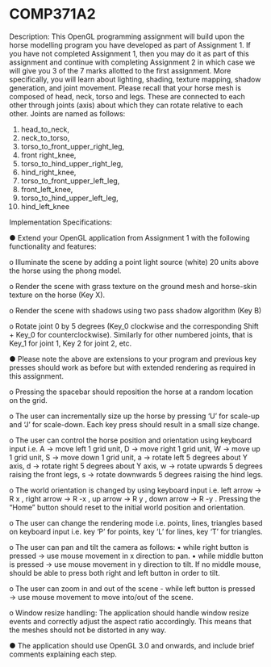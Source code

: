 # COMP371A2
Description:
This OpenGL programming assignment will build upon the horse modelling program you have developed as part of
Assignment 1. If you have not completed Assignment 1, then you may do it as part of this assignment and continue
with completing Assignment 2 in which case we will give you 3 of the 7 marks allotted to the first assignment. More
specifically, you will learn about lighting, shading, texture mapping, shadow generation, and joint movement.
Please recall that your horse mesh is composed of head, neck, torso and legs. These are connected to each other
through joints (axis) about which they can rotate relative to each other. Joints are named as follows:
1. head_to_neck,
2. neck_to_torso,
3. torso_to_front_upper_right_leg,
4. front right_knee,
5. torso_to_hind_upper_right_leg,
6. hind_right_knee,
7. torso_to_front_upper_left_leg,
8. front_left_knee,
9. torso_to_hind_upper_left_leg,
10. hind_left_knee

Implementation Specifications:

● Extend your OpenGL application from Assignment 1 with the following functionality and features:

o Illuminate the scene by adding a point light source (white) 20 units above the horse using the phong
model.

o Render the scene with grass texture on the ground mesh and horse-skin texture on the horse (Key X).

o Render the scene with shadows using two pass shadow algorithm (Key B)

o Rotate joint 0 by 5 degrees (Key_0 clockwise and the corresponding Shift + Key_0 for counterclockwise). Similarly for other numbered joints, that is Key_1 for joint 1, Key 2 for joint 2, etc.

● Please note the above are extensions to your program and previous key presses should work as before but
with extended rendering as required in this assignment.

o Pressing the spacebar should reposition the horse at a random location on the grid.

o The user can incrementally size up the horse by pressing ‘U’ for scale-up and ‘J’ for scale-down. Each
key press should result in a small size change.

o The user can control the horse position and orientation using keyboard input i.e. A → move left 1 grid
unit, D → move right 1 grid unit, W → move up 1 grid unit, S → move down 1 grid unit, a → rotate left
5 degrees about Y axis, d → rotate right 5 degrees about Y axis, w → rotate upwards 5 degrees
raising the front legs, s → rotate downwards 5 degrees raising the hind legs.

o The world orientation is changed by using keyboard input i.e. left arrow → R x , right arrow → R -x , up
arrow → R y , down arrow → R -y . Pressing the “Home” button should reset to the initial world position
and orientation.

o The user can change the rendering mode i.e. points, lines, triangles based on keyboard input i.e. key
‘P’ for points, key ‘L’ for lines, key ‘T’ for triangles.

o The user can pan and tilt the camera as follows:
▪ while right button is pressed → use mouse movement in x direction to pan.
▪ while middle button is pressed → use mouse movement in y direction to tilt. If no middle mouse,
should be able to press both right and left button in order to tilt.

o The user can zoom in and out of the scene - while left button is pressed → use mouse movement to
move into/out of the scene.

o Window resize handling: The application should handle window resize events and correctly adjust the
aspect ratio accordingly. This means that the meshes should not be distorted in any way.

● The application should use OpenGL 3.0 and onwards, and include brief comments explaining each step.
